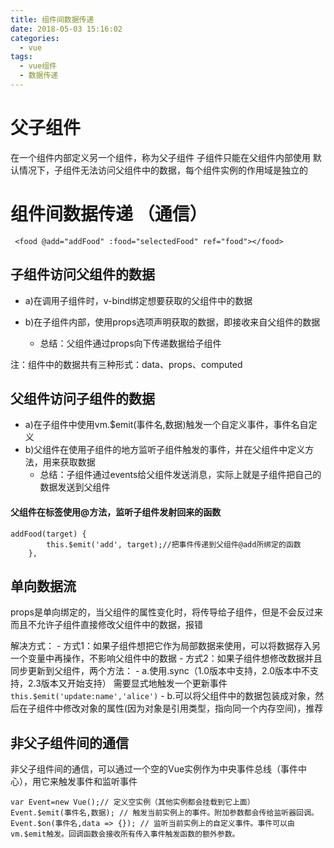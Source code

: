 ```yaml
---
title: 组件间数据传递
date: 2018-05-03 15:16:02
categories:
  - vue
tags:
  - vue组件
  - 数据传递
---
```


# 父子组件

在一个组件内部定义另一个组件，称为父子组件
子组件只能在父组件内部使用
默认情况下，子组件无法访问父组件中的数据，每个组件实例的作用域是独立的

<!-- more -->

# 组件间数据传递 （通信）

```
 <food @add="addFood" :food="selectedFood" ref="food"></food>
```

## 子组件访问父组件的数据

- a)在调用子组件时，v-bind绑定想要获取的父组件中的数据

- b)在子组件内部，使用props选项声明获取的数据，即接收来自父组件的数据
    - 总结：父组件通过props向下传递数据给子组件

注：组件中的数据共有三种形式：data、props、computed

## 父组件访问子组件的数据

- a)在子组件中使用vm.$emit(事件名,数据)触发一个自定义事件，事件名自定义
- b)父组件在使用子组件的地方监听子组件触发的事件，并在父组件中定义方法，用来获取数据
    - 总结：子组件通过events给父组件发送消息，实际上就是子组件把自己的数据发送到父组件

#### 父组件在标签使用@方法，监听子组件发射回来的函数

```
addFood(target) {
        this.$emit('add', target);//把事件传递到父组件@add所绑定的函数
    },
```

## 单向数据流

props是单向绑定的，当父组件的属性变化时，将传导给子组件，但是不会反过来
而且不允许子组件直接修改父组件中的数据，报错

解决方式：
    - 方式1：如果子组件想把它作为局部数据来使用，可以将数据存入另一个变量中再操作，不影响父组件中的数据
    - 方式2：如果子组件想修改数据并且同步更新到父组件，两个方法：
        - a.使用.sync（1.0版本中支持，2.0版本中不支持，2.3版本又开始支持）
            需要显式地触发一个更新事件`this.$emit('update:name','alice')`
        - b.可以将父组件中的数据包装成对象，然后在子组件中修改对象的属性(因为对象是引用类型，指向同一个内存空间)，推荐


##  非父子组件间的通信

非父子组件间的通信，可以通过一个空的Vue实例作为中央事件总线（事件中心），用它来触发事件和监听事件
```
var Event=new Vue();// 定义空实例（其他实例都会挂载到它上面）
Event.$emit(事件名,数据); // 触发当前实例上的事件。附加参数都会传给监听器回调。
Event.$on(事件名,data => {}); // 监听当前实例上的自定义事件。事件可以由vm.$emit触发。回调函数会接收所有传入事件触发函数的额外参数。
```